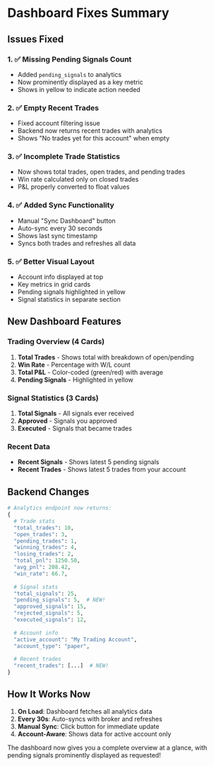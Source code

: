 # Dashboard Fixes Summary

## Issues Fixed

### 1. ✅ Missing Pending Signals Count
- Added `pending_signals` to analytics
- Now prominently displayed as a key metric
- Shows in yellow to indicate action needed

### 2. ✅ Empty Recent Trades
- Fixed account filtering issue
- Backend now returns recent trades with analytics
- Shows "No trades yet for this account" when empty

### 3. ✅ Incomplete Trade Statistics
- Now shows total trades, open trades, and pending trades
- Win rate calculated only on closed trades
- P&L properly converted to float values

### 4. ✅ Added Sync Functionality
- Manual "Sync Dashboard" button
- Auto-sync every 30 seconds
- Shows last sync timestamp
- Syncs both trades and refreshes all data

### 5. ✅ Better Visual Layout
- Account info displayed at top
- Key metrics in grid cards
- Pending signals highlighted in yellow
- Signal statistics in separate section

## New Dashboard Features

### Trading Overview (4 Cards)
1. **Total Trades** - Shows total with breakdown of open/pending
2. **Win Rate** - Percentage with W/L count
3. **Total P&L** - Color-coded (green/red) with average
4. **Pending Signals** - Highlighted in yellow

### Signal Statistics (3 Cards)
1. **Total Signals** - All signals ever received
2. **Approved** - Signals you approved
3. **Executed** - Signals that became trades

### Recent Data
- **Recent Signals** - Shows latest 5 pending signals
- **Recent Trades** - Shows latest 5 trades from your account

## Backend Changes

```python
# Analytics endpoint now returns:
{
  # Trade stats
  "total_trades": 10,
  "open_trades": 3,
  "pending_trades": 1,
  "winning_trades": 4,
  "losing_trades": 2,
  "total_pnl": 1250.50,
  "avg_pnl": 208.42,
  "win_rate": 66.7,
  
  # Signal stats
  "total_signals": 25,
  "pending_signals": 5,  # NEW!
  "approved_signals": 15,
  "rejected_signals": 5,
  "executed_signals": 12,
  
  # Account info
  "active_account": "My Trading Account",
  "account_type": "paper",
  
  # Recent trades
  "recent_trades": [...]  # NEW!
}
```

## How It Works Now

1. **On Load**: Dashboard fetches all analytics data
2. **Every 30s**: Auto-syncs with broker and refreshes
3. **Manual Sync**: Click button for immediate update
4. **Account-Aware**: Shows data for active account only

The dashboard now gives you a complete overview at a glance, with pending signals prominently displayed as requested! 